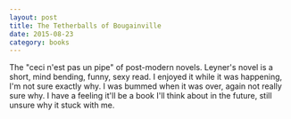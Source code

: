 ```yaml
---
layout: post
title: The Tetherballs of Bougainville 
date: 2015-08-23
category: books
---
```

The "ceci n'est pas un pipe" of post-modern novels. Leyner's novel is a short, mind bending, funny, sexy read. I enjoyed it while it was happening, I'm not sure exactly why. I was bummed when it was over, again not really sure why. I have a feeling it'll be a book I'll think about in the future, still unsure why it stuck with me.
